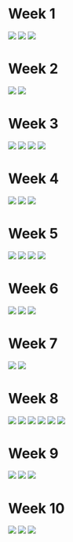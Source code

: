 # Week 1
![](./images/Pasted%20image%2020240529160748.png)
![](./images/Pasted%20image%2020240529160815.png)
![](./images/Pasted%20image%2020240529160826.png)

# Week 2
![](./images/Pasted%20image%2020240529160930.png)
![](./images/Pasted%20image%2020240529160945.png)

# Week 3
![](./images/Pasted%20image%2020240529161010.png)
![](./images/Pasted%20image%2020240529161018.png)
![](./images/Pasted%20image%2020240529161025.png)
![](./images/Pasted%20image%2020240529161034.png)

# Week 4
![](./images/Pasted%20image%2020240529161055.png)
![](./images/Pasted%20image%2020240529161109.png)
![](./images/Pasted%20image%2020240529161119.png)

# Week 5
![](./images/Pasted%20image%2020240529161152.png)
![](./images/Pasted%20image%2020240529161202.png)
![](./images/Pasted%20image%2020240529161216.png)
![](./images/Pasted%20image%2020240529161224.png)

# Week 6
![](./images/Pasted%20image%2020240529161247.png)
![](./images/Pasted%20image%2020240529161255.png)
![](./images/Pasted%20image%2020240529161305.png)

# Week 7
![](./images/Pasted%20image%2020240529161330.png)
![](./images/Pasted%20image%2020240529161338.png)

# Week 8
![](./images/Pasted%20image%2020240529161509.png)
![](./images/Pasted%20image%2020240529161439.png)
![](./images/Pasted%20image%2020240529161454.png)
![](./images/Pasted%20image%2020240529161524.png)
![](./images/Pasted%20image%2020240529161536.png)
![](./images/Pasted%20image%2020240529161552.png)

# Week 9
![](./images/Pasted%20image%2020240529161621.png)
![](./images/Pasted%20image%2020240529161650.png)
![](./images/Pasted%20image%2020240529161657.png)

# Week 10
![](./images/Pasted%20image%2020240529161731.png)
![](./images/Pasted%20image%2020240529161748.png)
![](./images/Pasted%20image%2020240529161757.png)




















